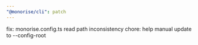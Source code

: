 ```yaml
---
"@monorise/cli": patch
---
```


fix: monorise.config.ts read path inconsistency
chore: help manual update to --config-root
